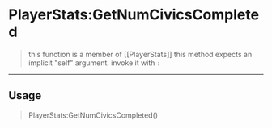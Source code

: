 # PlayerStats:GetNumCivicsCompleted
> this function is a member of [[PlayerStats]]
> this method expects an implicit "self" argument. invoke it with `:`
-----
## Usage
> PlayerStats:GetNumCivicsCompleted()
